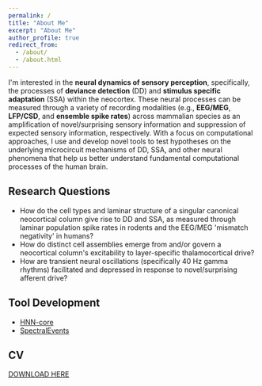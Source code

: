 ```yaml
---
permalink: /
title: "About Me"
excerpt: "About Me"
author_profile: true
redirect_from: 
  - /about/
  - /about.html
---
```


I'm interested in the **neural dynamics of sensory perception**, specifically, the processes of **deviance detection** (DD) and **stimulus specific adaptation** (SSA) within the neocortex. These neural processes can be measured through a variety of recording modalities (e.g., **EEG/MEG**, **LFP/CSD**, and **ensemble spike rates**) across mammalian species as an amplification of novel/surprising sensory information and suppression of expected sensory information, respectively. With a focus on computational approaches, I use and develop novel tools to test hypotheses on the underlying microcircuit mechanisms of DD, SSA, and other neural phenomena that help us better understand fundamental computational processes of the human brain.

## Research Questions
- How do the cell types and laminar structure of a singular canonical
  neocortical column give rise to DD and SSA, as measured through laminar
  population spike rates in rodents and the EEG/MEG 'mismatch negativity' in
  humans?
- How do distinct cell assemblies emerge from and/or govern a neocortical
  column's excitability to layer-specific thalamocortical drive?
- How are transient neural oscillations (specifically 40 Hz gamma rhythms)
  facilitated and depressed in response to novel/surprising afferent drive?

## Tool Development
- [HNN-core](https://github.com/jonescompneurolab/hnn-core)
- [SpectralEvents](https://github.com/jonescompneurolab/SpectralEvents)

## CV
[DOWNLOAD HERE](https://rythorpe.github.io/files/curriculum_vitae_thorpe.pdf)